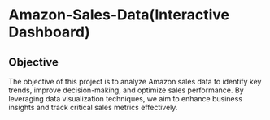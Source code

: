 # Amazon-Sales-Data(Interactive Dashboard)

## Objective

The objective of this project is to analyze Amazon sales data to identify key trends, improve decision-making, and optimize sales performance. By leveraging data visualization techniques, we aim to enhance business insights and track critical sales metrics effectively.
